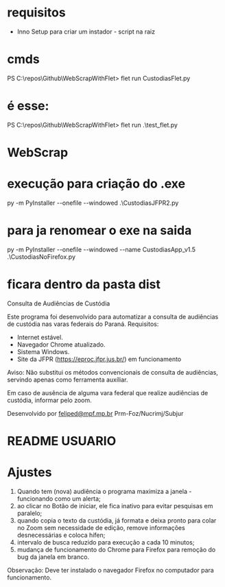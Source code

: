 # requisitos 
- Inno Setup para criar um instador - script na raiz

# cmds
PS C:\repos\Github\WebScrapWithFlet> flet run CustodiasFlet.py
# é esse:
PS C:\repos\Github\WebScrapWithFlet> flet run .\test_flet.py

# WebScrap
# execução para criação do .exe 
py -m PyInstaller --onefile --windowed .\CustodiasJFPR2.py

# para ja renomear o exe na saida
py -m PyInstaller --onefile --windowed --name CustodiasApp_v1.5 .\CustodiasNoFirefox.py


# ficara dentro da pasta dist


Consulta de Audiências de Custódia

Este programa foi desenvolvido para automatizar a consulta de audiências de custódia nas varas federais do Paraná. 
Requisitos:
- Internet estável.
- Navegador Chrome atualizado.
- Sistema Windows.
- Site da JFPR (https://eproc.jfpr.jus.br/) em funcionamento

Aviso: Não substitui os métodos convencionais de consulta de audiências, servindo apenas como ferramenta auxíliar.
                           
Em caso de ausência de alguma vara federal que realize audiências de custódia, informar pelo zoom.

Desenvolvido por feliped@mpf.mp.br
Prm-Foz/Nucrimj/Subjur

# README USUARIO
# Ajustes 
1. Quando tem (nova) audiência o programa maximiza a janela - funcionando como um alerta;
2. ao clicar no Botão de iniciar, ele fica inativo para evitar pesquisas em paralelo;
3. quando copia o texto da custódia, já formata e deixa pronto para colar no Zoom sem necessidade de edição, remove informações desnecessárias e coloca hífen;
4. intervalo de busca reduzido para execução a cada 10 minutos;
5. mudança de funcionamento do Chrome para Firefox para remoção do bug da janela em branco.

Observação:
Deve ter instalado o navegador Firefox no computador para funcionamento.

